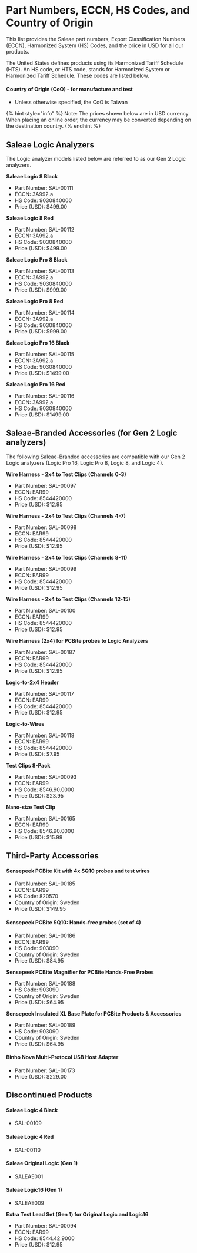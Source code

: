 # Part Numbers, ECCN, HS Codes, and Country of Origin

This list provides the Saleae part numbers, Export Classification Numbers (ECCN), Harmonized System (HS) Codes, and the price in USD for all our products.

The United States defines products using its Harmonized Tariff Schedule (HTS). An HS code, or HTS code, stands for Harmonized System or Harmonized Tariff Schedule. These codes are listed below.

#### Country of Origin (CoO) - for manufacture and test

* Unless otherwise specified, the CoO is Taiwan

{% hint style="info" %}
Note: The prices shown below are in USD currency. When placing an online order, the currency may be converted depending on the destination country.
{% endhint %}

## Saleae Logic Analyzers

The Logic analyzer models listed below are referred to as our Gen 2 Logic analyzers.

**Saleae Logic 8 Black**

* Part Number: SAL-00111
* ECCN: 3A992.a
* HS Code: 9030840000
* Price (USD): $499.00

**Saleae Logic 8 Red**

* Part Number: SAL-00112
* ECCN: 3A992.a
* HS Code: 9030840000
* Price (USD): $499.00&#x20;

**Saleae Logic Pro 8 Black**

* Part Number: SAL-00113
* ECCN: 3A992.a
* HS Code: 9030840000
* Price (USD): $999.00&#x20;

**Saleae Logic Pro 8 Red**

* Part Number: SAL-00114
* ECCN: 3A992.a
* HS Code: 9030840000
* Price (USD): $999.00&#x20;

**Saleae Logic Pro 16 Black**

* Part Number: SAL-00115
* ECCN: 3A992.a
* HS Code: 9030840000
* Price (USD): $1499.00&#x20;

**Saleae Logic Pro 16 Red**

* Part Number: SAL-00116
* ECCN: 3A992.a
* HS Code: 9030840000
* Price (USD): $1499.00

## Saleae-Branded Accessories (for Gen 2 Logic analyzers)

The following Saleae-Branded accessories are compatible with our Gen 2 Logic analyzers (Logic Pro 16, Logic Pro 8, Logic 8, and Logic 4).

**Wire Harness - 2x4 to Test Clips (Channels 0-3)**

* Part Number: SAL-00097
* ECCN: EAR99
* HS Code: 8544420000
* Price (USD): $12.95&#x20;

**Wire Harness - 2x4 to Test Clips (Channels 4-7)**

* Part Number: SAL-00098
* ECCN: EAR99
* HS Code: 8544420000
* Price (USD): $12.95&#x20;

**Wire Harness - 2x4 to Test Clips (Channels 8-11)**

* Part Number: SAL-00099
* ECCN: EAR99
* HS Code: 8544420000
* Price (USD): $12.95&#x20;

**Wire Harness - 2x4 to Test Clips (Channels 12-15)**

* Part Number: SAL-00100
* ECCN: EAR99
* HS Code: 8544420000
* Price (USD): $12.95&#x20;

**Wire Harness (2x4) for PCBite probes to Logic Analyzers**

* Part Number: SAL-00187
* ECCN: EAR99
* HS Code: 8544420000
* Price (USD): $12.95&#x20;

**Logic-to-2x4 Header**

* Part Number: SAL-00117
* ECCN: EAR99
* HS Code: 8544420000
* Price (USD): $12.95

**Logic-to-Wires**

* Part Number: SAL-00118
* ECCN: EAR99
* HS Code: 8544420000
* Price (USD): $7.95

**Test Clips 8-Pack**

* Part Number: SAL-00093
* ECCN: EAR99
* HS Code: 8546.90.0000
* Price (USD): $23.95&#x20;

**Nano-size Test Clip**

* Part Number: SAL-00165
* ECCN: EAR99
* HS Code: 8546.90.0000
* Price (USD): $15.99

## Third-Party Accessories

#### Sensepeek PCBite Kit with 4x SQ10 probes and test wires

* Part Number: SAL-00185
* ECCN: EAR99
* HS Code: 820570
* Country of Origin: Sweden
* Price (USD): $149.95

#### **Sensepeek PCBite SQ10: Hands-free probes (set of 4)**

* Part Number: SAL-00186
* ECCN: EAR99
* HS Code: 903090
* Country of Origin: Sweden
* Price (USD): $84.95

**Sensepeek PCBite Magnifier for PCBite Hands-Free Probes**

* Part Number: SAL-00188
* HS Code: 903090
* Country of Origin: Sweden
* Price (USD): $64.95

**Sensepeek Insulated XL Base Plate for PCBite Products & Accessories**

* Part Number: SAL-00189
* HS Code: 903090
* Country of Origin: Sweden
* Price (USD): $64.95

#### Binho Nova Multi-Protocol USB Host Adapter

* Part Number: SAL-00173
* Price (USD): $229.00

## Discontinued Products

#### Saleae Logic 4 Black

* SAL-00109

#### **Saleae Logic 4** **Red**

* SAL-00110

#### **Saleae Original Logic (Gen 1)**

* SALEAE001

#### Saleae Logic16 (Gen 1)

* SALEAE009

**Extra Test Lead Set (Gen 1) for Original Logic and Logic16**

* Part Number: SAL-00094
* ECCN: EAR99
* HS Code: 8544.42.9000
* Price (USD): $12.95
